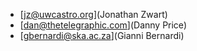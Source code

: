 - [jz@uwcastro.org](Jonathan Zwart)
- [dan@thetelegraphic.com](Danny Price)
- [gbernardi@ska.ac.za](Gianni Bernardi)

